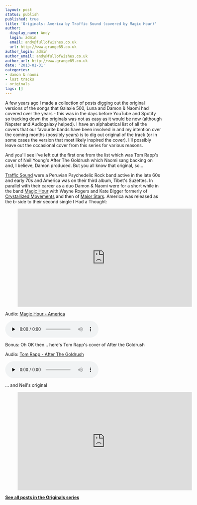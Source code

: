 ```yaml
---
layout: post
status: publish
published: true
title: 'Originals: America by Traffic Sound (covered by Magic Hour)'
author:
  display_name: Andy
  login: admin
  email: andy@fullofwishes.co.uk
  url: http://www.grange85.co.uk
author_login: admin
author_email: andy@fullofwishes.co.uk
author_url: http://www.grange85.co.uk
date: '2013-01-31'
categories:
- damon & naomi
- lost tracks
- originals
tags: []
---
```

<p>A few years ago I made a collection of posts digging out the original versions of the songs that Galaxie 500, Luna and Damon & Naomi had covered over the years - this was in the days before YouTube and Spotify so tracking down the originals was not as easy as it would be now (although Napster and Audiogalaxy helped). I have <span class="removed_link" title="https://www.fullofwishes.co.uk/database/database/track/covers">an alphabetical list of all the covers that our favourite bands have been involved in</span> and my intention over the coming months (possibly years) is to dig out original of the track (or in some cases the version that most likely inspired the cover). I'll possibly leave out the occasional cover from this series for various reasons.</p>
<p>And you'll see I've left out the first one from the list which was Tom Rapp's cover of Neil Young's After The Goldrush which Naomi sang backing on and, I believe, Damon produced. But you all know that original, so...</p>
<p><a href="http://en.wikipedia.org/wiki/Traffic_Sound">Traffic Sound</a> were a Peruvian Psychedelic Rock band active in the late 60s and early 70s and America was on their third album, Tibet's Suzettes. In parallel with their career as a duo <span class="removed_link" title="https://www.fullofwishes.co.uk/database/database/discography/damon_and_naomi">Damon & Naomi</span> were for a short while in the band <a href="http://en.wikipedia.org/wiki/Magic_Hour_%28band%29">Magic Hour</a> with Wayne Rogers and Kate Bigger formerly of <a href="http://en.wikipedia.org/wiki/Crystalized_Movements">Crystallized Movements</a> and then of <a href="http://en.wikipedia.org/wiki/Major_Stars">Major Stars</a>. America was released as the b-side to their second single I Had a Thought:</p>

<figure class="caption aligncenter"><iframe width="560" height="315" src="https://www.youtube.com/embed/Fl4ZURH1-PQ" frameborder="0" allowfullscreen></iframe><figcaption class="caption-text"></figcaption></figure>


<div class="well"><p class="audio">Audio: <a href="https://media.fullofwishes.co.uk/03-damon_and_naomi/audio/02_Magic Hour_America.mp3">Magic Hour - America</a></p><audio controls="controls" preload="none" src="https://media.fullofwishes.co.uk/03-damon_and_naomi/audio/02_Magic Hour_America.mp3"></audio></div>


<p>Bonus: Oh OK then... here's Tom Rapp's cover of After the Goldrush</p>

<div class="well"><p class="audio">Audio: <a href="https://media.fullofwishes.co.uk/03-damon_and_naomi/audio/tom-rapp-after-the-goldrush.mp3">Tom Rapp - After The Goldrush</a></p><audio controls="controls" preload="none" src="https://media.fullofwishes.co.uk/03-damon_and_naomi/audio/tom-rapp-after-the-goldrush.mp3"></audio></div>

<p>&hellip; and Neil's original</p>
<figure class="caption aligncenter"><iframe width="560" height="315" src="https://www.youtube.com/embed/d6Zf4D1tHdw" frameborder="0" allowfullscreen></iframe><figcaption class="caption-text"></figcaption></figure>
<p><strong><a href="/category/originals/" title="List: Originals">See all posts in the Originals series</a></strong></p>
